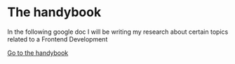<h1 id="handybook"> The handybook </h1>

<p> In the following google doc I will be writing my research about certain topics related to a Frontend Development </p>

[Go to the handybook](https://docs.google.com/document/d/1gwYuLF3CCf-qzML2LbN_fYEsgxmtz7mZWu5ShMuoB-s/edit?usp=sharing)
